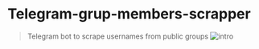 # Telegram-grup-members-scrapper
> Telegram bot to scrape usernames from public groups
![intro]('./intro.png')
